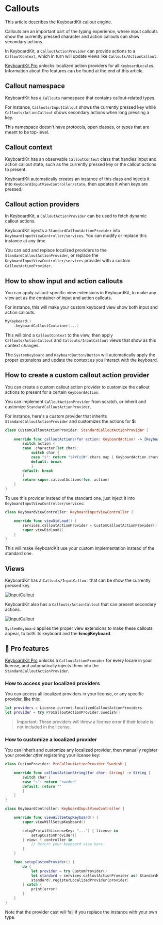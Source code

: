 # Callouts

This article describes the KeyboardKit callout engine.

Callouts are an important part of the typing experience, where input callouts show the currently pressed character and action callouts can show secondary actions.

In KeyboardKit, a ``CalloutActionProvider`` can provide actions to a ``CalloutContext``, which in turn will update views like ``Callouts/ActionCallout``.

[KeyboardKit Pro][Pro] unlocks localized action providers for all ``KeyboardLocale``s. Information about Pro features can be found at the end of this article.



## Callout namespace

KeyboardKit has a ``Callouts`` namespace that contains callout-related types.

For instance, ``Callouts/InputCallout`` shows the currently pressed key while ``Callouts/ActionCallout`` shows secondary actions when long pressing a key.

This namespace doesn't have protocols, open classes, or types that are meant to be top-level.



## Callout context

KeyboardKit has an observable ``CalloutContext`` class that handles input and action callout state, such as the currently pressed key or the callout actions to present.

KeyboardKit automatically creates an instance of this class and injects it into ``KeyboardInputViewController/state``, then updates it when keys are pressed.



## Callout action providers

In KeyboardKit, a ``CalloutActionProvider`` can be used to fetch dynamic callout actions.

KeyboardKit injects a ``StandardCalloutActionProvider`` into ``KeyboardInputViewController/services``. You can modify or replace this instance at any time.

You can add and replace localized providers to the ``StandardCalloutActionProvider``, or replace the ``KeyboardInputViewController/services`` provider with a custom ``CalloutActionProvider``.



## How to show input and action callouts

You can apply callout-specific view extensions in KeyboardKit, to make any view act as the container of input and action callouts. 

For instance, this will make your custom keyboard view show both input and action callouts:

```swift
MyKeyboard()
    .keyboardCalloutContainer(...)
```

This will bind a ``CalloutContext`` to the view, then apply ``Callouts/ActionCallout`` and ``Callouts/InputCallout`` views that show as this context changes. 

The ``SystemKeyboard`` and ``KeyboardButton/Button`` will automatically apply the proper extensions and update the context as you interact with the keyboard.



## How to create a custom callout action provider

You can create a custom callout action provider to customize the callout actions to present for a certain ``KeyboardAction``.

You can implement ``CalloutActionProvider`` from scratch, or inherit and customize ``StandardCalloutActionProvider``.

For instance, here's a custom provider that inherits ``StandardCalloutActionProvider`` and customizes the actions for **$**:

```swift
class CustomCalloutActionProvider: StandardCalloutActionProvider {
    
    override func calloutActions(for action: KeyboardAction) -> [KeyboardAction] {
        switch action {
        case .character(let char):
            switch char {
            case "$": return "$₽¥€¢£₩".chars.map { KeyboardAction.character($0) }
            default: break
            }
        default: break
        }
        return super.calloutActions(for: action)
    }
}
```

To use this provider instead of the standard one, just inject it into ``KeyboardInputViewController/services``:

```swift
class KeyboardViewController: KeyboardInputViewController {

    override func viewDidLoad() {
        services.calloutActionProvider = CustomCalloutActionProvider()
        super.viewDidLoad()
    }
}
```

This will make KeyboardKit use your custom implementation instead of the standard one.



## Views

KeyboardKit has a ``Callouts/InputCallout`` that can be show the currently pressed key.

![InputCallout](inputcallout-350.jpg)

KeyboardKit also has a ``Callouts/ActionCallout`` that can present secondary actions.

![InputCallout](actioncallout-350.jpg)

``SystemKeyboard`` applies the proper view extensions to make these callouts appear, to both its keyboard and the **EmojiKeyboard**.




## 👑 Pro features

[KeyboardKit Pro][Pro] unlocks a ``CalloutActionProvider`` for every locale in your license, and automatically injects them into the ``StandardCalloutActionProvider``.


### How to access your localized providers

You can access all localized providers in your license, or any specific provider, like this:

```swift
let providers = License.current.localizedCalloutActionProviders
let provider = try ProCalloutActionProvider.Swedish()
```

> Important: These providers will throw a license error if their locale is not included in the license.


### How to customize a localized provider

You can inherit and customize any localized provider, then manually register your provider *after* registering your license key:

```swift
class CustomProvider: ProCalloutActionProvider.Swedish {

    override func calloutActionString(for char: String) -> String {
        switch char {
        case "s": return "sweden"
        default: return ""
        }
    }
}

class KeyboardController: KeyboardInputViewController {

    override func viewWillSetupKeyboard() {
        super.viewWillSetupKeyboard()

        setupPro(withLicenseKey: "...") { license in
            setupCustomProvider()
        } view: { controller in
            // Return your keyboard view here
        }
    }

    func setupCustomProvider() {
        do {
            let provider = try CustomProvider()
            let standard = services.calloutActionProvider as? StandardCalloutActionProvider
            standard?.registerLocalizedProvider(provider)
        } catch {
            print(error)
        }
    }
}
```

Note that the provider cast will fail if you replace the instance with your own type.



[Pro]: https://github.com/KeyboardKit/KeyboardKitPro
